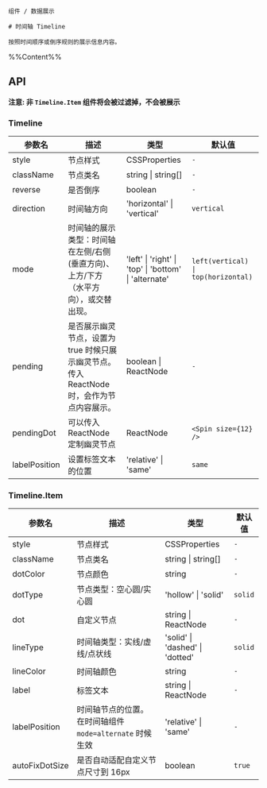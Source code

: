 `````
组件 / 数据展示

# 时间轴 Timeline

按照时间顺序或倒序规则的展示信息内容。
`````

%%Content%%

## API

**注意: 非 `Timeline.Item` 组件将会被过滤掉，不会被展示**

### Timeline

|参数名|描述|类型|默认值|
|---|---|---|---|
|style|节点样式|CSSProperties |`-`|
|className|节点类名|string \| string[] |`-`|
|reverse|是否倒序|boolean |`-`|
|direction|时间轴方向|'horizontal' \| 'vertical' |`vertical`|
|mode|时间轴的展示类型：时间轴在左侧/右侧(垂直方向)、上方/下方（水平方向），或交替出现。|'left' \| 'right' \| 'top' \| 'bottom' \| 'alternate' |`left(vertical) \| top(horizontal)`|
|pending|是否展示幽灵节点，设置为 true 时候只展示幽灵节点。传入ReactNode时，会作为节点内容展示。|boolean \| ReactNode |`-`|
|pendingDot|可以传入 ReactNode 定制幽灵节点|ReactNode |`<Spin size={12} />`|
|labelPosition|设置标签文本的位置|'relative' \| 'same' |`same`|

### Timeline.Item

|参数名|描述|类型|默认值|
|---|---|---|---|
|style|节点样式|CSSProperties |`-`|
|className|节点类名|string \| string[] |`-`|
|dotColor|节点颜色|string |`-`|
|dotType|节点类型：空心圆/实心圆|'hollow' \| 'solid' |`solid`|
|dot|自定义节点|string \| ReactNode |`-`|
|lineType|时间轴类型：实线/虚线/点状线|'solid' \| 'dashed' \| 'dotted' |`solid`|
|lineColor|时间轴颜色|string |`-`|
|label|标签文本|string \| ReactNode |`-`|
|labelPosition|时间轴节点的位置。 在时间轴组件 `mode=alternate` 时候生效|'relative' \| 'same' |`-`|
|autoFixDotSize|是否自动适配自定义节点尺寸到 16px|boolean |`true`|
